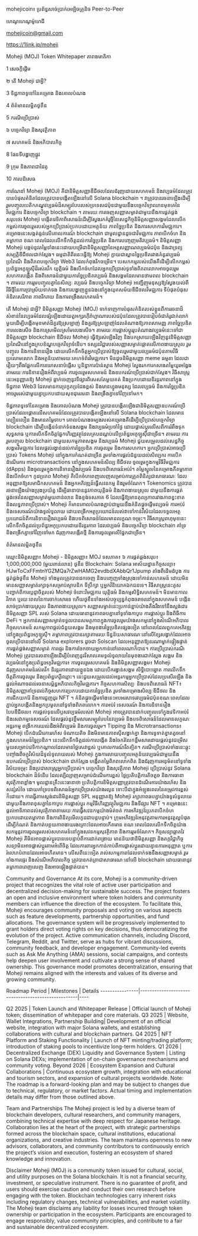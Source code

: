 mohejicoin៖ ប្រព័ន្ធសាច់ប្រាក់អេឡិចត្រូនិច Peer-to-Peer

ហេណូហេណូម៉ូហេជី

mohejicoin@gmail.com

https://1link.jp/moheji

Moheji (MOJ) Token Whitepaper តារាងមាតិកា

1 សេចក្តីផ្តើម

២ តើ Moheji ជាអ្វី?

3 ទិដ្ឋភាពទូទៅនៃគម្រោង និងគោលបំណង

4 ព័ត៌មានលម្អិតថូខឹន

5 ករណីប្រើប្រាស់

៦ បច្ចេកវិទ្យា និងសុវត្ថិភាព

៧ សហគមន៍ និងអភិបាលកិច្ច

8 ផែនទីបង្ហាញផ្លូវ

9 ក្រុម និងភាពជាដៃគូ

10 ការបដិសេធ

ការណែនាំ Moheji (MOJ) គឺជានិមិត្តសញ្ញាឌីជីថលដែលជំរុញដោយសហគមន៍ និងវប្បធម៌ដែលត្រូវបានបំផុសគំនិតដែលត្រូវបានបង្កើតឡើងនៅលើ Solana blockchain ។ វាត្រូវបានរចនាឡើងដើម្បីរួមបញ្ចូលបេតិកភណ្ឌវប្បធម៌ដ៏សម្បូរបែបរបស់ប្រទេសជប៉ុនជាមួយនឹងបច្ចេកវិទ្យាឈានមុខគេនៃវិមជ្ឈការ និងបច្ចេកវិទ្យា blockchain ។ តាមរយៈការចេញសញ្ញាសម្ងាត់ជាមួយនឹងការផ្គត់ផ្គង់សរុបថេរ Moheji បង្កើតវេទិកាពិសោធន៍ដើម្បីស្វែងរកគំរូថ្មីនៃសេដ្ឋកិច្ចនិមិត្តសញ្ញាសង្គមដែលលើកកម្ពស់ការចូលរួមរបស់អ្នកប្រើប្រាស់ប្រកបដោយអត្ថន័យ ភាពច្នៃប្រឌិត និងការសហការវិមជ្ឈការ។ គម្រោងនេះសង្កត់ធ្ងន់លើគោលការណ៍ blockchain ជាមូលដ្ឋានដូចជាវិមជ្ឈការ ភាពបើកចំហ និងតម្លាភាព ខណៈពេលដែលលើកទឹកចិត្តដល់ការច្នៃប្រឌិត និងការបញ្ចេញមតិវប្បធម៌។ និមិត្តសញ្ញា Moheji បង្កប់នូវតម្លៃទាំងនេះដោយបម្រើជានិមិត្តសញ្ញានៃអត្តសញ្ញាណវប្បធម៌ជប៉ុន និងជាទ្រព្យសម្បត្តិឌីជីថលជាក់ស្តែង។ ធម្មជាតិពីរនេះធ្វើឱ្យ Moheji ក្លាយជាស្ពានច្នៃប្រឌិតរវាងគំនូរវប្បធម៌ប្រពៃណី និងពិភពបច្ចេកវិទ្យា Web3 ដែលកំពុងរីកចម្រើន។ បេសកកម្មរបស់យើងគឺដើម្បីលើកកម្ពស់ប្រព័ន្ធអេកូឡូស៊ីដ៏រស់រវើក យុត្តិធម៌ និងបើកចំហដែលអ្នកប្រើប្រាស់ទូទាំងពិភពលោកអាចចូលរួម សហការបង្កើត និងពិសោធន៍ជាមួយការច្នៃប្រឌិតវប្បធម៌ និងសង្គមដែលមានថាមពល blockchain ។ តាមរយៈការរួមបញ្ចូលគ្នានៃសិល្បៈ វប្បធម៌ និងបច្ចេកវិទ្យា Moheji អញ្ជើញមនុស្សឱ្យស្វែងយល់ពីវិធីថ្មីនៃការប្រាស្រ័យទាក់ទង និងការបង្ហាញខ្លួនឯងនៅក្នុងយុគសម័យឌីជីថលវិមជ្ឈការ ទីបំផុតបំផុសគំនិតសេរីភាព ភាពរីករាយ និងការពង្រឹងសហគមន៍។

តើ Moheji ជាអ្វី? និមិត្តសញ្ញា Moheji (MOJ) ទាក់ទាញការបំផុសគំនិតរបស់ខ្លួនពីការរចនាដ៏សំខាន់នៃវប្បធម៌ដែលផ្សំឡើងដោយតួអក្សរហ៊ីរ៉ាហ្គាណារបស់ជប៉ុនដែលត្រូវបានរៀបចំជាគំរូជាក់លាក់មួយដើម្បីបង្កើតមុខមាត់ដ៏គួរឱ្យស្រឡាញ់ និងគួរឱ្យស្រឡាញ់ដែលតំណាងឱ្យភាពសាមញ្ញ ភាពច្នៃប្រឌិត ការលេងសើច និងការស្រមើលស្រមៃលេងសើច។ តាមរយៈការផ្លាស់ប្តូររូបតំណាងវប្បធម៌នេះទៅជានិមិត្តសញ្ញា blockchain ឌីជីថល Moheji ធ្វើឱ្យរស់ឡើងវិញ និងបកស្រាយឡើងវិញនូវនិមិត្តសញ្ញាប្រពៃណីនៅក្នុងក្របខ័ណ្ឌបច្ចេកវិទ្យាទំនើប។ ទស្សនវិជ្ជារបស់សញ្ញាសម្ងាត់ផ្តោតលើភាពងាយស្រួល រួមបញ្ចូល និងការនិទានរឿង ដោយលើកទឹកចិត្តអ្នកប្រើប្រាស់ឱ្យចូលរួមជាមួយវប្បធម៌ជប៉ុនតាមវិធីប្រលោមលោក និងអត្ថន័យតាមរយៈគេហទំព័រវិមជ្ឈការ។ មិនដូចនិមិត្តសញ្ញា meme ធម្មតា ដែលជារឿយៗពឹងផ្អែកលើការឃោសនាបំផ្លើស ឬនិន្នាការប៉ាន់ស្មាន Moheji ស្វែងរកការកសាងតម្លៃយូរអង្វែងតាមរយៈការនិទានរឿងអំពីវប្បធម៌ ការចូលរួមសហគមន៍ និងឧបករណ៍ប្រើប្រាស់ជាក់ស្តែង។ វិធីសាស្រ្តនេះអនុញ្ញាតឱ្យ Moheji ឆ្លាក់ចេញនូវទីផ្សារពិសេសតែមួយគត់ និងប្រកបដោយនិរន្តរភាពនៅក្នុងទិដ្ឋភាព Web3 ដែលមានការប្រកួតប្រជែងខ្ពស់ និងមានហ្វូងមនុស្ស ដែលវប្បធម៌ និងការច្នៃប្រឌិតអាចរួមរស់ជាមួយគ្នាប្រកបដោយសុខដុមរមនា និងពង្រឹងគ្នាទៅវិញទៅមក។

ទិដ្ឋភាពទូទៅនៃគម្រោង និងគោលបំណង Moheji ត្រូវបានបង្កើតឡើងជានិមិត្តសញ្ញាឧបករណ៍ប្រើប្រាស់ដែលផ្តោតលើសហគមន៍ដែលត្រូវបានបង្កើតឡើងនៅលើ Solana blockchain ដែលមានល្បឿនលឿន និងមានតម្លៃទាប។ គោលបំណងចម្បងរបស់គម្រោងគឺដើម្បីប្រើប្រាស់បច្ចេកវិទ្យា blockchain ដើម្បីបង្កើនទំនាក់ទំនងសង្គម និងវប្បធម៌ប្រចាំថ្ងៃ ដោយផ្លាស់ប្តូរលើសពីការរំពឹងទុកសុទ្ធសាធ ឬការលើកទឹកចិត្តផ្នែកហិរញ្ញវត្ថុដែលគ្របដណ្តប់លើប្រព័ន្ធអេកូឡូស៊ីជាច្រើន។ តាមរយៈការរួមបញ្ចូល blockchain ជាមួយសកម្មភាពសង្គម និងវប្បធម៌ Moheji ជួយសម្រួលដល់សេដ្ឋកិច្ចសង្គមវិមជ្ឈការ ដែលផ្តល់រង្វាន់ដល់ការច្នៃប្រឌិត ការចូលរួម និងការសហការ។ អ្នកប្រើប្រាស់អាចប្រើប្រាស់ Tokens Moheji នៅក្នុងការកំណត់ជាច្រើន រួមទាំងការផ្តល់ជំនួយដល់សិល្បករ ការបើកដំណើរការ microtransactions នៅក្នុងសហគមន៍សិល្បៈឌីជីថល ចូលរួមក្នុងកម្មវិធីវិមជ្ឈការ (dApps) និងចូលរួមក្នុងការនិទានរឿងវប្បធម៌ និងបទពិសោធន៍អប់រំ។ តម្លៃស្នូលនៃគម្រោងគឺតម្លាភាព និងបើកចំហ។ កូដប្រភព Moheji គឺបើកចំហពេញលេញសម្រាប់ការត្រួតពិនិត្យជាសាធារណៈ ដែលអនុញ្ញាតឱ្យសមាជិកសហគមន៍ និងអ្នកអភិវឌ្ឍន៍ធ្វើសវនកម្ម និងរួមចំណែក។ Tokenomics ត្រូវបានរចនាឡើងយ៉ាងប្រុងប្រយ័ត្ន ដើម្បីធានាបាននូវភាពយុត្តិធម៌ និងភាពងាយស្រួល ជាមួយនឹងការផ្គត់ផ្គង់ថេរនៃសញ្ញាសម្ងាត់មួយពាន់លាន និងខ្ទង់ទសភាគ 6 ដែលធ្វើឱ្យមានតុល្យភាពរវាងភាពខ្វះខាត និងលទ្ធភាពប្រើប្រាស់។ Moheji ក៏មានគោលបំណងភ្ជាប់ជាមួយនឹងគំនិតផ្តួចផ្តើមវប្បធម៌ ការអប់រំ និងទេសចរណ៍យ៉ាងទូលំទូលាយ ដោយពង្រីកអត្ថប្រយោជន៍របស់វាទៅកាន់វិស័យដែលទទួលអត្ថប្រយោជន៍ពីការនិទានរឿងវប្បធម៌ និងបទពិសោធន៍ដែលមានលក្ខណៈចម្រុះ។ វិធីសាស្រ្តពហុមុខនេះលើកទឹកចិត្តដល់ប្រព័ន្ធអេកូប្រកបដោយនិរន្តរភាព ដែលវប្បធម៌ និងបច្ចេកវិទ្យា blockchain គាំទ្រ និងពង្រីកគ្នាទៅវិញទៅមក ជំរុញការបង្កើតថ្មី និងការចូលរួមលើផ្នែកជាច្រើន។

ព័ត៌មានលម្អិតថូខឹន

ឈ្មោះនិមិត្តសញ្ញា៖ Moheji - និមិត្តសញ្ញា៖ MOJ
ទសភាគ៖ ៦
ការផ្គត់ផ្គង់សរុប៖ 1,000,000,000 (មួយពាន់លាន) ថូខឹន
Blockchain: Solana
អាស័យដ្ឋានកិច្ចសន្យា៖ HJwToCxFFmtnYGZMQa7rZwHAMG2evdbdXAbbQr1Jpump
តាំងពីដើមដំបូង ការផ្គត់ផ្គង់ថូខឹន Moheji ទាំងមូលត្រូវបានដកចេញ និងបញ្ចេញទាំងស្រុងទៅកាន់សហគមន៍ ដោយមិនមានសញ្ញាសម្ងាត់រក្សាទុកសម្រាប់ស្ថាបនិក ទីប្រឹក្សា ឬអ្នកវិនិយោគឯកជនទេ។ វិធីសាស្រ្តនេះគូសបញ្ជាក់ពីការប្តេជ្ញាចិត្តរបស់ Moheji ចំពោះវិមជ្ឈការ យុត្តិធម៌ និងកម្មសិទ្ធិសហគមន៍។ មិនមានកាលវិភាគ ឬរយៈពេលនៃការចាក់សោរទេ ហើយថូខឹនទាំងអស់បច្ចុប្បន្នកំពុងចរាចរនៅក្នុងសហគមន៍ បង្កើនសាច់ប្រាក់ងាយស្រួល និងភាពងាយស្រួល។ សញ្ញាសម្ងាត់នេះប្រកាន់ខ្ជាប់យ៉ាងតឹងរឹងទៅនឹងស្តង់ដារនិមិត្តសញ្ញា SPL របស់ Solana ដោយធានានូវភាពឆបគ្នានៅទូទាំងកាបូប ការផ្លាស់ប្តូរ និងពិធីការ DeFi ។ អ្នកកាន់សញ្ញាសម្ងាត់ទទួលបានសមត្ថភាពក្នុងការចូលរួមយ៉ាងសកម្មនៅក្នុងសំណើអភិបាលកិច្ចសហគមន៍ សកម្មភាពផ្តល់ជំនួយសង្គម និងមុខងារច្នៃប្រឌិតផ្សេងទៀត នៅពេលដែលពួកគេអភិវឌ្ឍនៅក្នុងប្រព័ន្ធអេកូឡូស៊ី។ តម្លាភាពត្រូវបានរក្សាតាមរយៈទិន្នន័យសាធារណៈនៅលើខ្សែសង្វាក់ដែលអាចចូលប្រើបាននៅលើ Solana explorers ដូចជា Solscan ដែលអនុញ្ញាតឱ្យនរណាម្នាក់ផ្ទៀងផ្ទាត់ការផ្គត់ផ្គង់សញ្ញាសម្ងាត់ ការផ្ទេរ និងការចែកចាយអ្នកកាន់នៅពេលណាក៏បាន។
ការប្រើប្រាស់ករណី Moheji ត្រូវបានរចនាឡើងដើម្បីបំពេញនូវវិសាលគមទូលំទូលាយនៃមុខងារជាក់ស្តែង សង្គម និងវប្បធម៌នៅក្នុងប្រព័ន្ធអេកូវិមជ្ឈការ៖
ការចូលរួមសហគមន៍ និងនិមិត្តសញ្ញាសង្គម៖ Moheji ជំរុញសហគមន៍រស់រវើក និរន្តរភាពដោយខ្លួនឯង ដោយបើករង្វាន់សង្គម សិទ្ធិបោះឆ្នោត ការលើកទឹកចិត្តពីការចូលរួម និងប្រព័ន្ធកេរ្តិ៍ឈ្មោះ។ នេះជួយសម្រួលដល់អន្តរកម្មអ្នកប្រើប្រាស់ដែលប្រសើរឡើង និងផ្តល់អំណាចដល់រចនាសម្ព័ន្ធអភិបាលកិច្ចវិមជ្ឈការ។
កិច្ចសហការសិល្បៈ និងបទពិសោធន៍ NFT៖ និមិត្តសញ្ញាគាំទ្រដល់កិច្ចសហការប្រកបដោយការច្នៃប្រឌិត រួមទាំងគម្រោងសិល្បៈឌីជីថល និងការជីកយករ៉ែ និងការជួញដូរ NFT ។ គំនិតផ្តួចផ្តើមទាំងនេះអបអរសាទរវប្បធម៌ជប៉ុនខណៈពេលដែលភ្ជាប់អ្នកបង្កើតនិងអ្នកប្រមូលនៅទូទាំងពិភពលោក។
ការអប់រំ ទេសចរណ៍ និងការនិទានរឿងបែបឌីជីថល៖ ការផ្តល់ទុនលើឫសវប្បធម៌របស់វា Moheji អាចត្រូវបានដាក់បញ្ចូលទៅក្នុងវេទិកាអប់រំ និងសេវាកម្មទេសចរណ៍ ដែលផ្តល់នូវខ្លឹមសារសម្បូរបែបនៃវប្បធម៌ និងបទពិសោធន៍ដែលមានលក្ខណៈអន្តរកម្ម ពង្រីកការយល់ដឹងអំពីវប្បធម៌ និងការចូលរួម។
Tipping និង Microtransactions៖ Moheji បើកដំណើរការរហ័ស ចំណាយតិច និងមិនមានភាពស៊ីសង្វាក់គ្នា និងការទូទាត់ខ្នាតតូចនៅក្នុងសហគមន៍ច្នៃប្រឌិត។ នេះលើកទឹកចិត្តដល់ការបង្កើត និងចែករំលែកខ្លឹមសារដោយផ្តល់នូវជម្រើសមួយសម្រាប់វេទិកាកណ្តាលដែលមានថ្លៃសេវាខ្ពស់ ឬគោលការណ៍រឹតត្បិត។ ករណីប្រើប្រាស់ទាំងនេះឆ្លុះបញ្ចាំងពីចក្ខុវិស័យដ៏ទូលំទូលាយរបស់ Moheji ក្នុងការលាយបញ្ចូលអត្ថន័យវប្បធម៌ជាមួយនឹងឧបករណ៍ប្រើប្រាស់ blockchain ជាក់ស្តែង បង្កើតតម្លៃពិភពលោកពិត និងជំរុញការអនុម័តនៅទូទាំងវិស័យចម្រុះ និងប្រជាសាស្រ្តអ្នកប្រើប្រាស់។
បច្ចេកវិទ្យា និងសុវត្ថិភាព Moheji ប្រើប្រាស់នូវ Solana blockchain ដ៏ទំនើប ដែលល្បីល្បាញសម្រាប់ដំណើរការខ្ពស់ ថ្លៃប្រតិបត្តិការតិចតួច និងការធានាសុវត្ថិភាពខ្លាំង។ មូលដ្ឋានគ្រឹះនេះធានាថា ប្រតិបត្តិការនិមិត្តសញ្ញាត្រូវបានដំណើរការយ៉ាងរហ័ស និងសន្សំសំចៃ ដោយគាំទ្របទពិសោធន៍អ្នកប្រើប្រាស់យ៉ាងរលូន ទោះបីជាក្នុងអំឡុងពេលនៃតម្រូវការខ្ពស់ក៏ដោយ។ ការធ្វើតាមស្តង់ដារនិមិត្តសញ្ញា SPL អនុញ្ញាតឱ្យ Moheji រក្សាភាពឆបគ្នាយ៉ាងទូលំទូលាយជាមួយនឹងភាពខុសគ្នានៃកាបូប ការផ្លាស់ប្តូរ កម្មវិធីហិរញ្ញវត្ថុវិមជ្ឈការ និងទីផ្សារ NFT ។ គម្រោងនេះផ្តល់អាទិភាពដល់សុវត្ថិភាពតាមរយៈការធ្វើសវនកម្មយ៉ាងម៉ត់ចត់ ការអភិវឌ្ឍន៍ប្រភពបើកចំហប្រកបដោយតម្លាភាព និងការពិនិត្យមើលកូដជាបន្តបន្ទាប់។ ក្រុមអភិវឌ្ឍន៍អនុវត្តតាមការអនុវត្តល្អបំផុតដើម្បីកំណត់ និងកាត់បន្ថយភាពងាយរងគ្រោះដែលអាចកើតមាន ខណៈពេលដែលលើកទឹកចិត្តយ៉ាងសកម្មនូវការចូលរួមរបស់សហគមន៍នៅក្នុងសវនកម្មសុវត្ថិភាព និងការរួមចំណែក។ កិច្ចសន្យាឆ្លាតវៃ Moheji គឺមិនអាចផ្លាស់ប្តូរបានទេបន្ទាប់ពីការដាក់ពង្រាយ មានន័យថានិមិត្តសញ្ញា និងតក្កវិជ្ជាកិច្ចសន្យាមិនអាចផ្លាស់ប្តូរតាមអំពើចិត្ត ដែលការពារអ្នកកាន់កាប់ពីការផ្លាស់ប្តូរដោយគ្មានការអនុញ្ញាត ឬការរំលោភបំពានដែលអាចកើតមាន។ លើសពីនេះទៀត រាល់សកម្មភាពដែលទាក់ទងនឹងសញ្ញាសម្ងាត់ រួមទាំងការផ្ទេរ និងសំណើអភិបាលកិច្ច ត្រូវបានកត់ត្រាជាសាធារណៈនៅលើ blockchain ដោយធានានូវតម្លាភាពពេញលេញ និងអាចផ្ទៀងផ្ទាត់បាន។

Community and Governance At its core, Moheji is a community-driven project that recognizes the vital role of active user participation and decentralized decision-making for sustainable success. The project fosters an open and inclusive environment where token holders and community members can influence the direction of the ecosystem. To facilitate this, Moheji encourages community proposals and voting on various aspects such as feature developments, partnership opportunities, and fund allocations. The governance system will be progressively implemented to grant holders direct voting rights on key decisions, thus democratizing the evolution of the project. Active communication channels, including Discord, Telegram, Reddit, and Twitter, serve as hubs for vibrant discussions, community feedback, and developer engagement. Community-led events such as Ask Me Anything (AMA) sessions, social campaigns, and contests help deepen user involvement and cultivate a strong sense of shared ownership. This governance model promotes decentralization, ensuring that Moheji remains aligned with the interests and values of its diverse and growing community.

Roadmap Period | Milestones | Details ----------------|---------------------------------------------------|----

Q2 2025 | Token Launch and Whitepaper Release | Official launch of Moheji token; dissemination of whitepaper and core materials. Q3 2025 | Website, Wallet Integrations, Partnership Building| Development of an official website, integration with major Solana wallets, and establishing collaborations with cultural and blockchain partners. Q4 2025 | NFT Platform and Staking Functionality | Launch of NFT minting/trading platform; introduction of staking pools to incentivize long-term holders. Q1 2026 | Decentralized Exchange (DEX) Liquidity and Governance System | Listing on Solana DEXs; implementation of on-chain governance mechanisms and community voting. Beyond 2026 | Ecosystem Expansion and Cultural Collaborations | Continuous ecosystem growth, integration with educational and tourism sectors, and expansion of cultural projects worldwide. Note: The roadmap is a forward-looking plan and may be subject to changes due to technical, regulatory, or market factors. Actual timing and implementation details may differ from those outlined above.

Team and Partnerships The Moheji project is led by a diverse team of blockchain developers, cultural researchers, and community managers, combining technical expertise with deep respect for Japanese heritage. Collaboration lies at the heart of the project, with strategic partnerships formed across the blockchain space, cultural institutions, educational organizations, and creative industries. The team maintains openness to new advisors, collaborators, and community contributors to continuously enrich the project’s vision and execution, fostering an ecosystem of shared knowledge and innovation.

Disclaimer Moheji (MOJ) is a community token issued for cultural, social, and utility purposes on the Solana blockchain. It is not a financial security, investment, or speculative instrument. There is no guarantee of profit, and users should exercise caution and conduct their own research before engaging with the token. Blockchain technologies carry inherent risks including regulatory changes, technical vulnerabilities, and market volatility. The Moheji team disclaims any liability for losses incurred through token ownership or participation in the ecosystem. Participants are encouraged to engage responsibly, value community principles, and contribute to a fair and sustainable decentralized ecosystem.

